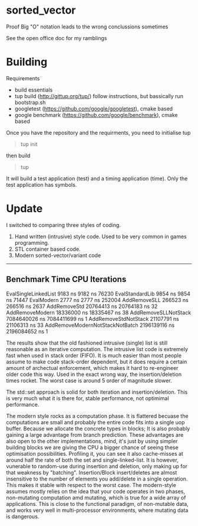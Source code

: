 # sorted_vector
Proof Big "O" notation leads to the wrong conclussions sometimes

See the open office doc for my ramblings

Building
========

 Requirements
 - build essentials
 - tup build (http://gittup.org/tup/) follow instructions, but bassically run bootstrap.sh
 - googletest (https://github.com/google/googletest), cmake based
 - google benchmark (https://github.com/google/benchmark), cmake based

Once you have the repository and the requirments, you need to initialise tup
> tup init  

then build
> tup

It will build a test application (test) and a timing application (time).
Only the test application has symbols.



Update
======

I switched to comparing three styles of coding.

1) Hand written (intrusive) style code. Used to be very common in games programming.
2) STL container based code.
3) Modern sorted-vector/variant code


--------------------------------------------------------------------------
Benchmark                                Time             CPU   Iterations
--------------------------------------------------------------------------
EvalSingleLinkedList                  9183 ns         9182 ns        76230
EvalStandardLib                       9854 ns         9854 ns        71447
EvalModern                            2777 ns         2777 ns       252004
AddRemoveSLL                        266523 ns       266516 ns         2637
AddRemoveStd                      20764413 ns     20764183 ns           32
AddRemoveModern                   18336000 ns     18335467 ns           38
AddRemoveSLLNotStack            7084640026 ns   7084411699 ns            1
AddRemoveStdNotStack              21107791 ns     21106313 ns           33
AddRemoveModernNotStackNotBatch 2196139116 ns   2196084652 ns            1

The results show that the old fashioned intrusive (single) list is still reasonable as an iterative computation.
The intrusive list code is extremely fast when used in stack order (FIFO). It is much easier than most people assume to make code stack-order dependent, but it does require a certain amount of archectual enforcement, which makes it hard to re-engineer older code this way.
Used in the exact wrong way, the insertion/deletion times rocket. The worst case is around 5 order of magnitude slower.

The std::set approach is solid for both iteration and insertion/deletion. This is very much what it is there for, stable performance, not optimimal performance.

The modern style rocks as a computation phase. It is flattered becuase the computations are small and probably the entire code fits into a single uop buffer.
Because we allocate the concrete types in blocks; It is also probably gaining a large advantage from branch prediction.
These advantages are also open to the other implementations, mind, it's just by using simpler building blocks we are giving the CPU a bigger chance of seeing these optimisation possibilities.
Profiling it, you can see it also cache-misses at around half the rate of both the set and single-linked-list.
It is however, vunerable to random-use during insertion and deletion, only making up for that weakness by "batching". Insertion/Block insert/deletes are almost insensitive to the number of elements you add/delete in a single operation. This makes it stable with respect to the worst case.
The modern-style assumes mostly relies on the idea that your code operates in two phases, non-mutating computation amd mutating, which is true for a wide array of applications. This is close to the functional paradigm, of non-mutable data, and works very well in multi-processor environments, where mutating data is dangerous.